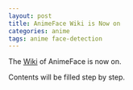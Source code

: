 ```yaml
---
layout: post
title: AnimeFace Wiki is Now on
categories: anime
tags: anime face-detection
---
```


The [Wiki](https://github.com/projectgalateia/animeface/wiki) of AnimeFace is now on.

Contents will be filled step by step. 


